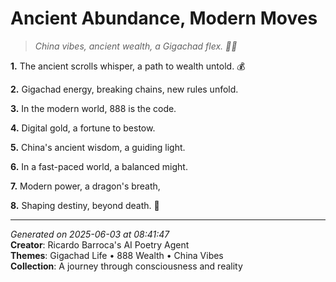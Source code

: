 # Ancient Abundance, Modern Moves

> *China vibes, ancient wealth, a Gigachad flex. 💎🥢*

**1.** The ancient scrolls whisper, a path to wealth untold. 💰


**2.** Gigachad energy, breaking chains, new rules unfold.


**3.** In the modern world, 888 is the code.


**4.** Digital gold, a fortune to bestow.


**5.** China's ancient wisdom, a guiding light.


**6.** In a fast-paced world, a balanced might.


**7.** Modern power, a dragon's breath,


**8.** Shaping destiny, beyond death. 🏮



---

*Generated on 2025-06-03 at 08:41:47*  
**Creator**: Ricardo Barroca's AI Poetry Agent  
**Themes**: Gigachad Life • 888 Wealth • China Vibes  
**Collection**: A journey through consciousness and reality